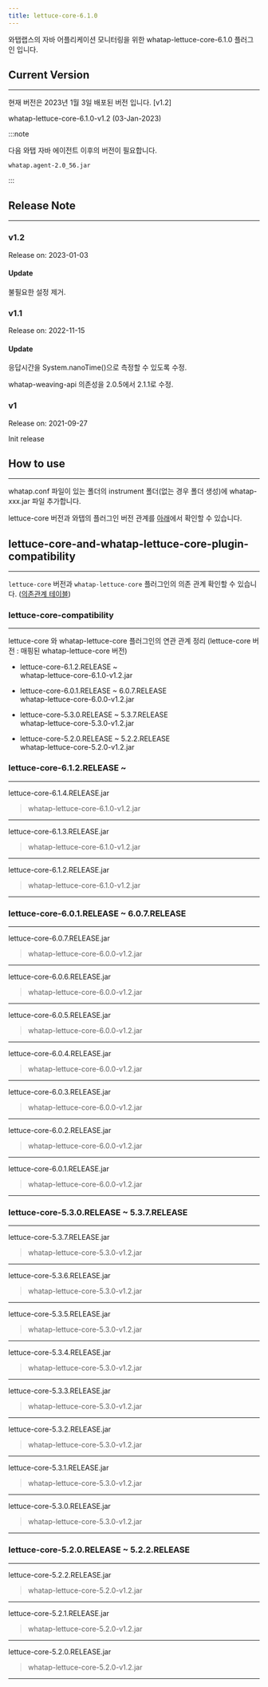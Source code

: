 ```yaml
---
title: lettuce-core-6.1.0
---
```


와탭랩스의 자바 어플리케이션 모니터링을 위한 whatap-lettuce-core-6.1.0 플러그인 입니다.

## Current Version

---

현재 버전은 2023년 1월 3일 배포된 버전 입니다. [v1.2]

whatap-lettuce-core-6.1.0-v1.2 (03-Jan-2023)

:::note

다음 와탭 자바 에이전트 이후의 버전이 필요합니다.

```
whatap.agent-2.0_56.jar
```

:::

## Release Note  

---

### v1.2

Release on: 2023-01-03

#### Update

불필요한 설정 제거.

### v1.1

Release on: 2022-11-15

#### Update

응답시간을 System.nanoTime()으로 측정할 수 있도록 수정.

whatap-weaving-api 의존성을 2.0.5에서 2.1.1로 수정.

### v1

Release on: 2021-09-27

Init release

## How to use

---

whatap.conf 파일이 있는 폴더의 instrument 폴더(없는 경우 폴더 생성)에 whatap-xxx.jar 파일 추가합니다.

lettuce-core 버전과 와탭의 플러그인 버전 관계를 [아래](#lettuce-core-and-whatap-lettuce-core-plugin-compatibility)에서 확인할 수 있습니다.

## lettuce-core-and-whatap-lettuce-core-plugin-compatibility

---

``lettuce-core`` 버전과 ``whatap-lettuce-core`` 플러그인의 의존 관계 확인할 수 있습니다. ([의존관계 테이블](#lettuce-core-compatibility))

### lettuce-core-compatibility

---

lettuce-core 와 whatap-lettuce-core 플러그인의 연관 관계 정리 (lettuce-core 버전 : 매핑된 whatap-lettuce-core 버전)

* lettuce-core-6.1.2.RELEASE ~  
  whatap-lettuce-core-6.1.0-v1.2.jar

* lettuce-core-6.0.1.RELEASE ~ 6.0.7.RELEASE  
  whatap-lettuce-core-6.0.0-v1.2.jar

* lettuce-core-5.3.0.RELEASE ~ 5.3.7.RELEASE  
  whatap-lettuce-core-5.3.0-v1.2.jar

* lettuce-core-5.2.0.RELEASE ~ 5.2.2.RELEASE  
  whatap-lettuce-core-5.2.0-v1.2.jar

### lettuce-core-6.1.2.RELEASE ~

---

lettuce-core-6.1.4.RELEASE.jar
> whatap-lettuce-core-6.1.0-v1.2.jar

---

lettuce-core-6.1.3.RELEASE.jar
> whatap-lettuce-core-6.1.0-v1.2.jar

---

lettuce-core-6.1.2.RELEASE.jar
> whatap-lettuce-core-6.1.0-v1.2.jar

---

### lettuce-core-6.0.1.RELEASE ~ 6.0.7.RELEASE

---

lettuce-core-6.0.7.RELEASE.jar
> whatap-lettuce-core-6.0.0-v1.2.jar

---

lettuce-core-6.0.6.RELEASE.jar
> whatap-lettuce-core-6.0.0-v1.2.jar

---

lettuce-core-6.0.5.RELEASE.jar
> whatap-lettuce-core-6.0.0-v1.2.jar

---

lettuce-core-6.0.4.RELEASE.jar
> whatap-lettuce-core-6.0.0-v1.2.jar

---

lettuce-core-6.0.3.RELEASE.jar
> whatap-lettuce-core-6.0.0-v1.2.jar

---

lettuce-core-6.0.2.RELEASE.jar
> whatap-lettuce-core-6.0.0-v1.2.jar

---

lettuce-core-6.0.1.RELEASE.jar
> whatap-lettuce-core-6.0.0-v1.2.jar

---

### lettuce-core-5.3.0.RELEASE ~ 5.3.7.RELEASE

---

lettuce-core-5.3.7.RELEASE.jar
> whatap-lettuce-core-5.3.0-v1.2.jar

---

lettuce-core-5.3.6.RELEASE.jar
> whatap-lettuce-core-5.3.0-v1.2.jar

---

lettuce-core-5.3.5.RELEASE.jar
> whatap-lettuce-core-5.3.0-v1.2.jar

---

lettuce-core-5.3.4.RELEASE.jar
> whatap-lettuce-core-5.3.0-v1.2.jar

---

lettuce-core-5.3.3.RELEASE.jar
> whatap-lettuce-core-5.3.0-v1.2.jar

---

lettuce-core-5.3.2.RELEASE.jar
> whatap-lettuce-core-5.3.0-v1.2.jar

---

lettuce-core-5.3.1.RELEASE.jar
> whatap-lettuce-core-5.3.0-v1.2.jar

---

lettuce-core-5.3.0.RELEASE.jar
> whatap-lettuce-core-5.3.0-v1.2.jar

---

### lettuce-core-5.2.0.RELEASE ~ 5.2.2.RELEASE

---

lettuce-core-5.2.2.RELEASE.jar
> whatap-lettuce-core-5.2.0-v1.2.jar

---

lettuce-core-5.2.1.RELEASE.jar
> whatap-lettuce-core-5.2.0-v1.2.jar

---

lettuce-core-5.2.0.RELEASE.jar
> whatap-lettuce-core-5.2.0-v1.2.jar

---
